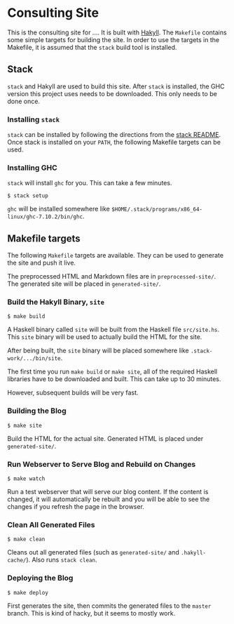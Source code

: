 
# Consulting Site

This is the consulting site for ....  It is built with
[Hakyll](http://jaspervdj.be/hakyll/index.html).  The `Makefile` contains some
simple targets for building the site.  In order to use the targets in the
Makefile, it is assumed that the `stack` build tool is installed.

## Stack

`stack` and Hakyll are used to build this site.  After `stack` is installed,
the GHC version this project uses needs to be downloaded.  This only needs to
be done once.

### Installing `stack`

`stack` can be installed by following the directions from the [stack
README](https://github.com/commercialhaskell/stack#how-to-install).  Once stack
is installed on your `PATH`, the following Makefile targets can be used.

### Installing GHC

`stack` will install `ghc` for you.  This can take a few minutes.

```
$ stack setup
```

`ghc` will be installed somewhere like
`$HOME/.stack/programs/x86_64-linux/ghc-7.10.2/bin/ghc`.

## Makefile targets

The following `Makefile` targets are available.  They can be used to generate
the site and push it live.

The preprocessed HTML and Markdown files are in `preprocessed-site/`.  The
generated site will be placed in `generated-site/`.

### Build the Hakyll Binary, `site`

```
$ make build
```

A Haskell binary called `site` will be built from the Haskell file
`src/site.hs`.  This `site` binary will be used to actually build the HTML for
the site.

After being built, the `site` binary will be placed somewhere like
`.stack-work/.../bin/site`.

The first time you run `make build` or `make site`, all of the required Haskell libraries have to be downloaded and built.  This can take up to 30 minutes.

However, subsequent builds will be very fast.

### Building the Blog

```
$ make site
```

Build the HTML for the actual site.  Generated HTML is placed under
`generated-site/`.

### Run Webserver to Serve Blog and Rebuild on Changes

```
$ make watch
```

Run a test webserver that will serve our blog content.  If the content is
changed, it will automatically be rebuilt and you will be able to see the
changes if you refresh the page in the browser.

### Clean All Generated Files

```
$ make clean
```

Cleans out all generated files (such as `generated-site/` and
`.hakyll-cache/`).  Also runs `stack clean`.

### Deploying the Blog

```
$ make deploy
```

First generates the site, then commits the generated files to the `master`
branch.  This is kind of hacky, but it seems to mostly work.
